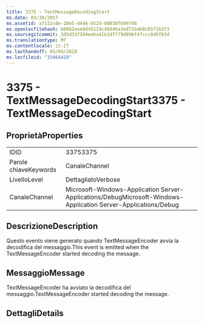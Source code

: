 ```yaml
---
title: 3375 - TextMessageDecodingStart
ms.date: 03/30/2017
ms.assetid: a7152c0e-10e5-4446-b52d-60838fb99748
ms.openlocfilehash: b0862eee0d45129c46846a3ad72ba68c65f1b3f3
ms.sourcegitcommit: 3d5d33f384eeba41b2dff79d096f47ccc8d8f03d
ms.translationtype: MT
ms.contentlocale: it-IT
ms.lasthandoff: 05/04/2018
ms.locfileid: "33464419"
---
```

# <a name="3375---textmessagedecodingstart"></a><span data-ttu-id="995ca-102">3375 - TextMessageDecodingStart</span><span class="sxs-lookup"><span data-stu-id="995ca-102">3375 - TextMessageDecodingStart</span></span>
## <a name="properties"></a><span data-ttu-id="995ca-103">Proprietà</span><span class="sxs-lookup"><span data-stu-id="995ca-103">Properties</span></span>  
  
|||  
|-|-|  
|<span data-ttu-id="995ca-104">ID</span><span class="sxs-lookup"><span data-stu-id="995ca-104">ID</span></span>|<span data-ttu-id="995ca-105">3375</span><span class="sxs-lookup"><span data-stu-id="995ca-105">3375</span></span>|  
|<span data-ttu-id="995ca-106">Parole chiave</span><span class="sxs-lookup"><span data-stu-id="995ca-106">Keywords</span></span>|<span data-ttu-id="995ca-107">Canale</span><span class="sxs-lookup"><span data-stu-id="995ca-107">Channel</span></span>|  
|<span data-ttu-id="995ca-108">Livello</span><span class="sxs-lookup"><span data-stu-id="995ca-108">Level</span></span>|<span data-ttu-id="995ca-109">Dettagliato</span><span class="sxs-lookup"><span data-stu-id="995ca-109">Verbose</span></span>|  
|<span data-ttu-id="995ca-110">Canale</span><span class="sxs-lookup"><span data-stu-id="995ca-110">Channel</span></span>|<span data-ttu-id="995ca-111">Microsoft-Windows-Application Server-Applications/Debug</span><span class="sxs-lookup"><span data-stu-id="995ca-111">Microsoft-Windows-Application Server-Applications/Debug</span></span>|  
  
## <a name="description"></a><span data-ttu-id="995ca-112">Descrizione</span><span class="sxs-lookup"><span data-stu-id="995ca-112">Description</span></span>  
 <span data-ttu-id="995ca-113">Questo evento viene generato quando TextMessageEncoder avvia la decodifica del messaggio.</span><span class="sxs-lookup"><span data-stu-id="995ca-113">This event is emitted when the TextMessageEncoder started decoding the message.</span></span>  
  
## <a name="message"></a><span data-ttu-id="995ca-114">Messaggio</span><span class="sxs-lookup"><span data-stu-id="995ca-114">Message</span></span>  
 <span data-ttu-id="995ca-115">TextMessageEncoder ha avviato la decodifica del messaggio.</span><span class="sxs-lookup"><span data-stu-id="995ca-115">TextMessageEncoder started decoding the message.</span></span>  
  
## <a name="details"></a><span data-ttu-id="995ca-116">Dettagli</span><span class="sxs-lookup"><span data-stu-id="995ca-116">Details</span></span>
